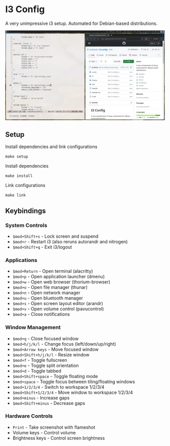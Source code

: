 # I3 Config

A very unimpressive i3 setup. Automated for Debian-based distributions.

![Desktop screenshot](.assets/screenshot01.png)

## Setup

Install dependencies and link configurations

```shell
make setup
```

Install dependencies

```shell
make install
```

Link configurations

```shell
make link
```

## Keybindings

### System Controls

- `$mod+Shift+s` - Lock screen and suspend
- `$mod+r` - Restart i3 (also reruns autorandr and nitrogen)
- `$mod+Shift+q` - Exit i3/logout

### Applications

- `$mod+Return` - Open terminal (alacritty)
- `$mod+p` - Open application launcher (dmenu)
- `$mod+w` - Open web browser (thorium-browser)
- `$mod+o` - Open file manager (thunar)
- `$mod+n` - Open network manager
- `$mod+u` - Open bluetooth manager
- `$mod+s` - Open screen layout editor (arandr)
- `$mod+v` - Open volume control (pavucontrol)
- `$mod+a` - Close notifications

### Window Management

- `$mod+q` - Close focused window
- `$mod+h/j/k/l` - Change focus (left/down/up/right)
- `$mod+Arrow keys` - Move focused window
- `$mod+Shift+h/j/k/l` - Resize window
- `$mod+f` - Toggle fullscreen
- `$mod+e` - Toggle split orientation
- `$mod+d` - Toggle tabbed
- `$mod+Shift+space` - Toggle floating mode
- `$mod+space` - Toggle focus between tiling/floating windows
- `$mod+1/2/3/4` - Switch to workspace 1/2/3/4
- `$mod+Shift+1/2/3/4` - Move window to workspace 1/2/3/4
- `$mod+minus` - Increase gaps
- `$mod+Shift+minus` - Decrease gaps

### Hardware Controls

- `Print` - Take screenshot with flameshot
- Volume keys - Control volume
- Brightness keys - Control screen brightness
